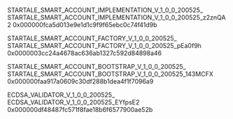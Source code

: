 STARTALE_SMART_ACCOUNT_IMPLEMENTATION_V_1_0_0_200525_
STARTALE_SMART_ACCOUNT_IMPLEMENTATION_V_1_0_0_200525_z2znQA2
0x000000fca5d013e9e1d1c9f9f65ebc0c74f41d9b

STARTALE_SMART_ACCOUNT_FACTORY_V_1_0_0_200525_
STARTALE_SMART_ACCOUNT_FACTORY_V_1_0_0_200525_pEa0f9h
0x0000003cc24a4678ac636ab1327c592d84898a46


STARTALE_SMART_ACCOUNT_BOOTSTRAP_V_1_0_0_200525_
STARTALE_SMART_ACCOUNT_BOOTSTRAP_V_1_0_0_200525_143MCFX
0x000000faa917a0609c30df288b1dea4f1f7096a9


ECDSA_VALIDATOR_V_1_0_0_200525_
ECDSA_VALIDATOR_V_1_0_0_200525_EYfpsE2
0x000000df48487fc571f8fae18b6f6577900ae52b

